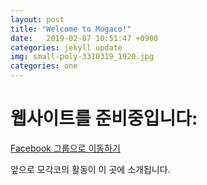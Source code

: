```yaml
---
layout: post
title: "Welcome to Mogaco!"
date:   2019-02-07 10:51:47 +0900
categories: jekyll update
img: small-poly-3310319_1920.jpg
categories: one
---
```


# 웹사이트를 준비중입니다: 

<a href="https://www.facebook.com/groups/mogaco" target="_blank">Facebook 그룹으로 이동하기</a>

앞으로 모각코의 활동이 이 곳에 소개됩니다.
